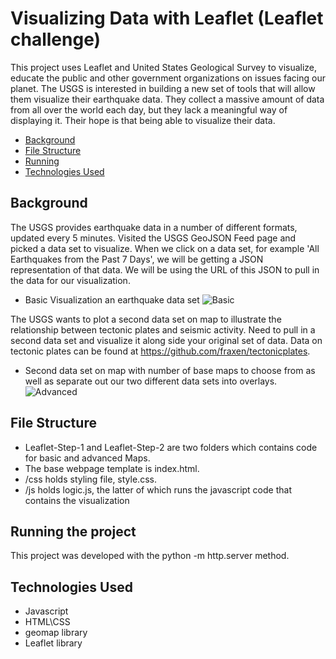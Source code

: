 # Visualizing Data with Leaflet (Leaflet challenge)

This project uses Leaflet and United States Geological Survey to visualize, educate the public and other government organizations on issues facing our planet. 
The USGS is interested in building a new set of tools that will allow them visualize their earthquake data. They collect a massive amount of data from all over 
the world each day, but they lack a meaningful way of displaying it. Their hope is that being able to visualize their data.

* [Background](#background)
* [File Structure](#file)
* [Running](#run)
* [Technologies Used](#technologies)

##  <a name="background"></a>Background
The USGS provides earthquake data in a number of different formats, updated every 5 minutes. Visited the USGS GeoJSON Feed page and picked a 
data set to visualize. When we click on a data set, for example 'All Earthquakes from the Past 7 Days', we will be getting a JSON 
representation of that data. We will be using the URL of this JSON to pull in the data for our visualization.
 * Basic Visualization an earthquake data set
	![Basic](/Images/2-BasicMap.jpg)
 
The USGS wants to plot a second data set on map to illustrate the relationship between tectonic plates and seismic activity. 
Need to pull in a second data set and visualize it along side your original set of data. 
Data on tectonic plates can be found at https://github.com/fraxen/tectonicplates.
 * Second data set on map with number of base maps to choose from as well as separate out our two different data sets into overlays.
	![Advanced](/Images/5-Advanced.jpg)

## <a name="file"></a>File Structure

 * Leaflet-Step-1 and Leaflet-Step-2 are two folders which contains code for basic and advanced Maps.
 * The base webpage template is index.html.
 * /css holds styling file, style.css.
 * /js holds logic.js, the latter of which runs the javascript code that contains the visualization

##  <a name="Run"></a>Running the project

 This project was developed with the python -m http.server method.

##  <a name="technologies"></a>Technologies Used

* Javascript 
* HTML\CSS
* geomap library
* Leaflet library
